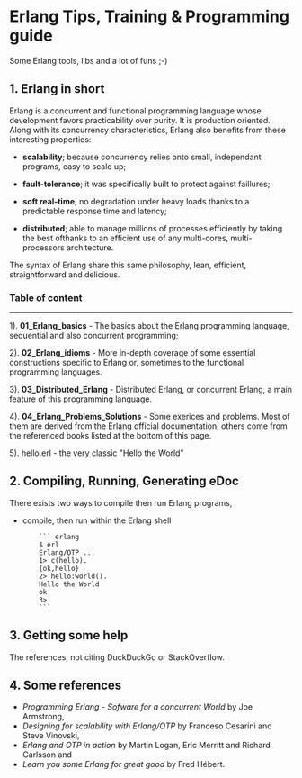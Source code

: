 # Erlang Tips, Training & Programming guide


Some Erlang tools, libs and a lot of funs ;-)


## 1. Erlang in short

Erlang is a  concurrent and functional programming language whose development favors practicability over purity. It is production oriented. Along with its concurrency characteristics, Erlang also benefits from these interesting properties:

  - **scalability**; because concurrency relies onto small, independant programs, easy to scale up;

  - **fault-tolerance**; it was specifically built to protect against faillures;

  - **soft real-time**; no degradation under heavy loads thanks to a predictable response time and latency;

  - **distributed**; able to manage millions of processes efficiently by taking the best ofthanks to an efficient use of any multi-cores, multi-processors architecture.
  
The syntax of Erlang share this same philosophy, lean, efficient, straightforward and delicious.



### Table of content
---

1). **01_Erlang_basics** - The basics about the Erlang programming language, sequential and also concurrent programming;

2). **02_Erlang_idioms** - More in-depth coverage of some essential constructions specific to Erlang or, sometimes to the functional programming languages.
   
3). **03_Distributed_Erlang** - Distributed Erlang, or concurrent Erlang, a main feature of this programming language.

4). **04_Erlang_Problems_Solutions** - Some exerices and problems. Most of them are derived from the Erlang official documentation, others come from the referenced books listed at the bottom of this page.

5). hello.erl - the very classic "Hello the World"




## 2. Compiling, Running, Generating eDoc

There exists two ways to compile then run Erlang programs,

- compile, then run within the Erlang shell

          ``` erlang
          $ erl
          Erlang/OTP ...
          1> c(hello).
          {ok,hello}
          2> hello:world().
          Hello the World
          ok
          3>
          ```



## 3. Getting some help

The references, not citing DuckDuckGo or StackOverflow.




## 4. Some references
- *Programming Erlang - Sofware for a concurrent World* by Joe Armstrong,
- *Designing for scalability with Erlang/OTP* by Franceso Cesarini and Steve Vinovski,
- *Erlang and OTP in action* by Martin Logan, Eric Merritt and Richard Carlsson and
- *Learn you some Erlang for great good* by Fred Hébert.

